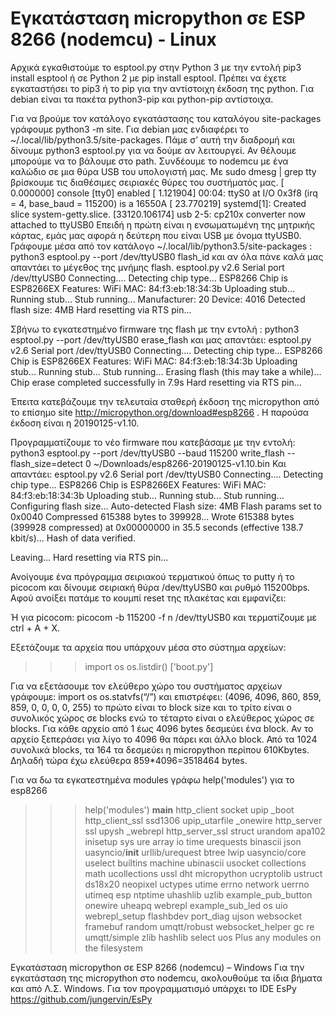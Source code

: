 Εγκατάσταση micropython σε ESP 8266 (nodemcu) - Linux
=====================================================
Αρχικά εγκαθιστούμε το esptool.py στην Python 3 με την εντολή pip3 install esptool ή σε Python 2 με pip install esptool. Πρέπει να έχετε εγκαταστήσει το pip3 ή το pip για την αντίστοιχη έκδοση της python. Για debian είναι τα πακέτα python3-pip και python-pip αντίστοιχα. 

Για να βρούμε τον κατάλογο εγκατάστασης του καταλόγου site-packages γράφουμε python3 -m site. Για debian μας ενδιαφέρει το ~/.local/lib/python3.5/site-packages. Πάμε σ’ αυτή την διαδρομή και δίνουμε python3 esptool.py για να δούμε αν λειτουργεί. Αν θέλουμε μπορούμε να το βάλουμε στο path.
Συνδέουμε το nodemcu με ένα καλώδιο σε μια θύρα USB του υπολογιστή μας. Με sudo dmesg | grep tty βρίσκουμε τις διαθέσιμες σειριακές θύρες του συστήματός μας.
[    0.000000] console [tty0] enabled
[    1.121904] 00:04: ttyS0 at I/O 0x3f8 (irq = 4, base_baud = 115200) is a 16550A
[   23.770219] systemd[1]: Created slice system-getty.slice.
[33120.106174] usb 2-5: cp210x converter now attached to ttyUSB0
Επειδή η πρώτη είναι η ενσωματωμένη της μητρικής κάρτας, εμάς μας αφορά η δεύτερη που είναι USB με όνομα ttyUSB0.
Γράφουμε μέσα από τον κατάλογο ~/.local/lib/python3.5/site-packages :
python3 esptool.py --port /dev/ttyUSB0 flash_id
και αν όλα πάνε καλά μας απαντάει το μέγεθος της μνήμης flash.
esptool.py v2.6
Serial port /dev/ttyUSB0
Connecting....
Detecting chip type... ESP8266
Chip is ESP8266EX
Features: WiFi
MAC: 84:f3:eb:18:34:3b
Uploading stub...
Running stub...
Stub running...
Manufacturer: 20
Device: 4016
Detected flash size: 4MB
Hard resetting via RTS pin...

Σβήνω το εγκατεστημένο firmware της flash με την εντολή :
python3 esptool.py --port /dev/ttyUSB0 erase_flash
και μας απαντάει:
esptool.py v2.6
Serial port /dev/ttyUSB0
Connecting....
Detecting chip type... ESP8266
Chip is ESP8266EX
Features: WiFi
MAC: 84:f3:eb:18:34:3b
Uploading stub...
Running stub...
Stub running...
Erasing flash (this may take a while)...
Chip erase completed successfully in 7.9s
Hard resetting via RTS pin...

Έπειτα κατεβάζουμε την τελευταία σταθερή έκδοση της micropython από το επίσημο site http://micropython.org/download#esp8266 . Η παρούσα έκδοση είναι η 20190125-v1.10.

Προγραμματίζουμε το νέο firmware που κατεβάσαμε με την εντολή:
python3 esptool.py --port /dev/ttyUSB0 --baud 115200 write_flash --flash_size=detect 0 ~/Downloads/esp8266-20190125-v1.10.bin
Και απαντάει:
esptool.py v2.6
Serial port /dev/ttyUSB0
Connecting....
Detecting chip type... ESP8266
Chip is ESP8266EX
Features: WiFi
MAC: 84:f3:eb:18:34:3b
Uploading stub...
Running stub...
Stub running...
Configuring flash size...
Auto-detected Flash size: 4MB
Flash params set to 0x0040
Compressed 615388 bytes to 399928...
Wrote 615388 bytes (399928 compressed) at 0x00000000 in 35.5 seconds (effective 138.7 kbit/s)...
Hash of data verified.

Leaving...
Hard resetting via RTS pin...

Ανοίγουμε ένα πρόγραμμα σειριακού τερματικού όπως το putty ή το picocom και δίνουμε σειριακή θύρα /dev/ttyUSB0 και ρυθμό 115200bps. Αφού ανοίξει πατάμε το κουμπί reset της πλακέτας και εμφανίζει:

Ή για picocom:
picocom -b 115200 -f n /dev/ttyUSB0
και τερματίζουμε με ctrl + A + X.

Εξετάζουμε τα αρχεία που υπάρχουν μέσα στο σύστημα αρχείων:
>>> import os
>>> os.listdir()
['boot.py']

Για να εξετάσουμε τον ελεύθερο χώρο του συστήματος αρχείων γράφουμε:
import os
os.statvfs(“/”)
και επιστρέφει:
(4096, 4096, 860, 859, 859, 0, 0, 0, 0, 255)
το πρώτο είναι το block size και το τρίτο είναι ο συνολικός χώρος σε blocks ενώ το τέταρτο είναι ο ελεύθερος χώρος σε blocks. Για κάθε αρχείο από 1 έως 4096 bytes δεσμεύει ένα block. Αν το αρχείο ξεπεράσει για λίγο το 4096 θα πάρει και άλλο block. Από τα 1024 συνολικά blocks, τα 164 τα δεσμεύει η micropython περίπου 610Kbytes. Δηλαδή τώρα έχω ελεύθερα 859*4096=3518464 bytes.

Για να δω τα εγκατεστημένα modules γράφω help('modules') για το esp8266
>>> help('modules')
__main__          http_client       socket            upip
_boot             http_client_ssl   ssd1306           upip_utarfile
_onewire          http_server       ssl               upysh
_webrepl          http_server_ssl   struct            urandom
apa102            inisetup          sys               ure
array             io                time              urequests
binascii          json              uasyncio/__init__ urllib/urequest
btree             lwip              uasyncio/core     uselect
builtins          machine           ubinascii         usocket
collections       math              ucollections      ussl
dht               micropython       ucryptolib        ustruct
ds18x20           neopixel          uctypes           utime
errno             network           uerrno            utimeq
esp               ntptime           uhashlib          uzlib
example_pub_button                  onewire           uheapq            webrepl
example_sub_led   os                uio               webrepl_setup
flashbdev         port_diag         ujson             websocket
framebuf          random            umqtt/robust      websocket_helper
gc                re                umqtt/simple      zlib
hashlib           select            uos
Plus any modules on the filesystem

Εγκατάσταση micropython σε ESP 8266 (nodemcu) – Windows
Για την εγκατάσταση της micropython στο nodemcu, ακολουθούμε τα ίδια βήματα και από Λ.Σ. Windows.
Για τον προγραμματισμό υπάρχει το IDE EsPy https://github.com/jungervin/EsPy
